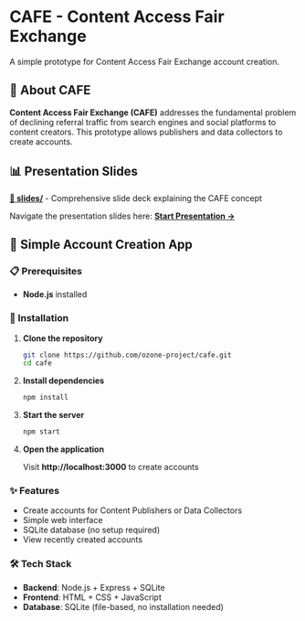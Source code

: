# CAFE - Content Access Fair Exchange

A simple prototype for Content Access Fair Exchange account creation.

## 📖 About CAFE

**Content Access Fair Exchange (CAFE)** addresses the fundamental problem of declining referral traffic from search engines and social platforms to content creators. This prototype allows publishers and data collectors to create accounts.

## 📊 Presentation Slides

**[📂 slides/](slides/)** - Comprehensive slide deck explaining the CAFE concept

Navigate the presentation slides here: **[Start Presentation →](slides/slide-01-title.md)**

## 🚀 Simple Account Creation App

### 📋 Prerequisites
- **Node.js** installed

### 🔧 Installation

1. **Clone the repository**
   ```bash
   git clone https://github.com/ozone-project/cafe.git
   cd cafe
   ```

2. **Install dependencies**
   ```bash
   npm install
   ```

3. **Start the server**
   ```bash
   npm start
   ```

4. **Open the application**
   
   Visit **http://localhost:3000** to create accounts

### ✨ Features
- Create accounts for Content Publishers or Data Collectors
- Simple web interface
- SQLite database (no setup required)
- View recently created accounts

### 🛠️ Tech Stack
- **Backend**: Node.js + Express + SQLite
- **Frontend**: HTML + CSS + JavaScript
- **Database**: SQLite (file-based, no installation needed)